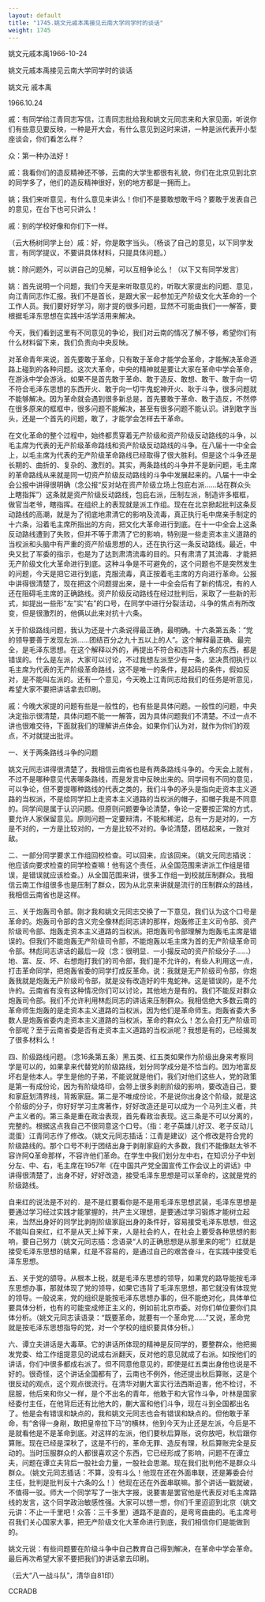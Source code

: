 ```yaml
---
layout: default
title: "1745.姚文元戚本禹接见云南大学同学时的谈话"
weight: 1745
---
```


姚文元戚本禹1966-10-24

姚文元戚本禹接见云南大学同学时的谈话

姚文元 戚本禹

1966.10.24

戚：有同学给江青同志写信，江青同志批给我和姚文元同志来和大家见面，听说你们有些意见要反映，一种是开大会，有什么意见到这时来讲，一种是派代表开小型座谈会，你们看怎么样？

众：第一种办法好！

戚：我看你们的造反精神还不够，云南的大学生都很有礼貌，你们在北京见到北京的同学多了，他们的造反精神很好，别的地方都是一拥而上。

姚；我们来听意见，有什么意见来讲么！你们不是要敢想敢干吗？要敢于发表自己的意见，在台下也可只讲么！

戚：别的学校好像和你们下一样。

（云大杨树同学上台）戚：好，你是敢字当头。（杨谈了自己的意见，以下同学发言，有同学提议，不要讲具体材料，只提具体问题。）

姚：除问题外，可以讲自己的见解，可以互相争论么！（以下又有同学发言）

姚：首先说明一个问题，我们今天是来听取意见的，听取大家提出的问题、意见，向江青同志作汇报。我们不是首长，是跟大家一起参加无产阶级文化大革命的一个工作人员。我们要好好学习，刚才提的很多问题，显然不可能由我们一一解答，要根据毛泽东思想在实践中活学活用来解决。

今天，我们看到这里有不同意见的争论，我们对云南的情况了解不够，希望你们有什么材料留下来，我们负责向中央反映。

对革命青年来说，首先要敢于革命，只有敢于革命才能学会革命，才能解决革命道路上碰到的各种问题。这次大革命，中央的精神就是要让大家在革命中学会革命，在游泳中学会游泳。如果不是首先敢于革命、敢于造反、敢想、敢干、敢于向一切不符合毛泽东思想的东西开火、敢于向一切牛鬼蛇神开火、耿于斗争，很多问题就不能够解决。因为革命就会遇到很多新总是，首先要敢于革命、敢于造反，不然停在很多原来的框框中，很多问题不能解决，甚至有很多问题不能认识。讲到敢字当头，还是一个首先的问题，敢了，才能学会怎样去干革命。

在文化革命的整个过程中，始终都贯穿着无产阶级和资产阶级反动路线的斗争，以毛主席为代表的无产阶级革命路线和资产阶级反动路线的斗争。在八届十一中全会上，以毛主席为代表的无产阶级革命路线已经取得了很大胜利。但是这个斗争还是长期的、曲折的、复杂的、激烈的。其实，两条路线的斗争并不是新问题，毛主席的革命路线从来就是同一切资产阶级反动路线的斗争中发展起来的。八届十一中全会公报中讲得很明确（念公报“反对站在资产阶级立场上包庇右派……站在群众头上瞎指挥”）这条就是资产阶级反动路线，包庇右派，压制左派，制造许多框框，做官当老爷，瞎指挥。在组织上的表现就是派工作组。现在在北京掀起批判这条反动路线的高潮，就是为了彻底地肃清它的影响及流毒，真正执行毛中席亲手制定的十六条，沿着毛主席所指出的方向，把文化大革命进行到底。在十一中全会上这条反动路线遭到了失败，但并不等于肃清了它的影响，特别是一些走资本主义道路的当权派和头脑中有严重的资产阶级思想的人，还在执行这一条反动路线。最近，中央又批了军委的指示，也是为了达到肃清流毒的目的。只有肃清了其流毒．才能把无产阶级文化大革命进行到底。这种斗争是不可避免的，这个问题也不是突然发生的问题，今天是把它进行到底，克服流毒，真正按着毛主席的方向进行革命。公报中讲得很清楚了，现在把这个问题提出来，是十一中全会后有了新的情况，有的人还在阻碍毛主席的正确路线。资产阶级反动路线在经过批判后，采取了一些新的形式，如提出一些形“左”实“右”的口号，在同学中进行分裂活动，斗争的焦点有所改变，但是很激烈的，他俩以此来对抗十六条。

关于阶级路线问题，我认为还是十六条说得最正确，最明确。十六条第五条：“党的领导要善于发现左派……团结百分之九十五以上的人”。这个解释最正确、最完全，是毛泽东思想。在这个解释以外的，再提出不符合和违背十六条的东西，都是错误的。什么是左派，大家可以讨论，不过我想左派至少有一条，坚决贯彻执行以毛主席为代表的无产阶级革命路线，这不是唯一的条件，是起码的条件，假如反对，是不能叫左派的。还有一个意见，今天晚上江青同志给我们的任务是听意见，希望大家不要把讲话拿去印刷。

戚：今晚大家提的问题有些是一般性的，也有些是具体问题。一般性的问题，中央决定指示很清楚，具体问题不能一一解答，因为具体问题我们不清楚。不过一点不讲也很难交待，下面就我们的理解讲点体会。如果你们认为对，就作为你们的观点，不对就提出批评。

一、关于两条路线斗争的问题

姚文元同志讲得很清楚了，我相信云南省也是有两条路线斗争的。今天会上就有，不过不是哪种意见代表哪条路线，而是发言中反映出来的。同学间有不同的意见，可以争论，但不要提哪种路线的代表之类的，我们斗争的矛头是指向走资本主义道路的当权派，不是给同学扣上走资本主义道路的当权派的帽子，扣帽子我是不同意的。同学间是属于认识问题。但原则问题要争论清楚，争论一定要按正常的方式，要允许人家保留意见。原则问题一定要辩清，不能和稀泥，总有一方是对的，一方是不对的，一方是比较对的，一方是比较不对的。争论清楚，团桔起来，一致对敌。

二、一部分同学要求工作组回校检查。可以回来，应该回来。（姚文元同志插说：他应该向要求检查的同学检查嘛！他有这个责任，从全国范围来讲派工作组是错误，是错误就应该检查。）从全国范围来讲，很多工作组一到校就压制群众。我相信云南工作组很多也是压制了群众，因为从北京来讲就是流行的压制群众的路线，我相信云南省也是这样。

三、关于炮轰司令部。刚才我和姚文元同志交换了一下意见，我们认为这个口号是革命的。炮轰司令部的含义完全像林彪同志讲的那样，炮轰修正主义司令部、资产阶级司令部、炮轰走资本主义道路的当权派。把炮轰司令部理解为炮轰毛主席是错误的。但我们不能炮轰无产阶级司令部，不能炮轰以毛主席为首的无产阶级革命司令部。林彪同志讲话的最后一段（念：很明显．一小撮反动的资产阶级分子……）地、富、反、坏、右想炮打我们的司令部，我们是不允许的，有些人利用这一点，打击革命同学，把炮轰省委的同学打成反革命。说：我就是无产阶级司令部，你炮轰我就是炮轰无产阶级司令部，就是没有改造好的牛鬼蛇神。这是错误的，是不允许的。云南省有没有这种情况你们可以讨论，其他地方是有的。我们不能反对群众炮轰司令部。我们不允许利用林彪同志的讲话来压制群众。我相信绝大多数云南的革命师生炮轰的是走资本主义道路的当权派，因为他们是革命师生。炮轰省委大多数人是炮轰省委内走资本主义道路的当权派，革命的群众么！怎么会打无产阶级司令部呢？至于云南省委是否有走资本主义道路的当权派呢？我想是有的，已经揭发了很多材料么！

四、阶级路线问题。（念16条第五条）黑五类、红五类如果作为阶级出身来考察同学是可以的，如果拿来代替党的阶级路线，划分同学成分是不恰当的。因为地富反坏右是他本人。学生是他的子弟，不能说就是他们，我们对他们这些人，党的政策是第一有成份论，因为有阶级烙印，会带上很多剥削阶级的影响，要改造自己，要和家庭划清界线，背叛家庭。第二是不唯成份论，不是说你出身这个阶级，就是这个阶级的分子，你好好学习主席著作，好好改造还是可以成为一个马列主义者，共产主义者的。第三条是重在政治表现，首先看政治表现。这三条是不可以分离的，完整的。根据这点我自己不很同意这个口号。（指：老子英雄儿好汉、老子反动儿混蛋）江青同志作了修改。（姚文元同志插话：江青是建议）这个修改是符合党的阶级路线的。那个口号不利于团结出身于剥削家庭的大多数，我们不能像赵太爷不容许阿Q革命那样，不容许他们革命。在学生中我们划分左中右，在知识分子中划分左、中、右，毛主席在1957年《在中国共产党全国宣传工作会议上的讲话》中讲得很清楚了，出身不好，好好改造，接受毛泽东思想是可以革命的，这就是党的阶级路线。

自来红的说法是不对的．是不是红要看你是不是用毛泽东思想武装，毛泽东思想是要通过学习经过实践才能掌握的，共产主义理想，是要通过学习锻炼才能树立起来，当然出身好的同学比剥削阶级家庭出身的条件好，容易接受毛泽东思想，但这不能叫自来红，红不是从天上掉下来，人是社会的人，在社会上要受各种思想的影响，要自己努力（姚文元同志插：念语录“人的正确思想是从那里来的呢”）红就是接受毛泽东思想的结果，红是不容易的，是通过自己的艰苦奋斗，在实践中接受毛泽东思想。

五、关于党的颌导。从根本上税，就是毛泽东思想的领导，如果党的路导能按毛泽东思想办事，那就体现了党的领导，如果它违背了毛泽东思想，那它就没有体现党的领导。一般说来，党的组织是能按毛泽东思想办事的，但不能绝对化，具体单位要具体分析，也有的可能变成修正主义的，例如前北京市委。对你们单位要你们具体分析。（姚文元同志读语录：“既要革命，就要有一个革命党……”又说，革命党就是按毛泽东思想指导的党，对一个学校的组织要具体分析。）

六、谭立夫讲话是大毒草。它的讲话所体现的精神是反同学的，要整群众，他把揭发党委、给工作组提意见的说成右派翻天，反对他的意见就成了右派。如按他们的讲话，你们中很多都成右派了。但不同意他意见的，即使是红五类出身他也说是不好的。很奇怪，这个讲话全国都有了，云南也不例外，他还提出秋后算账，这是个很反动的观点，这个观点很流行。在清华对蒯大富实行法西斯迫害，他不检讨，不屈服，他后来和你父一样，是个不出名的青年，他敢于和大官作斗争，叶林是国家经委付主任，在他背后还有比他大的，蒯大富和他们斗争，现在斗到全国都出名了。他是会有错误和缺点的，我和姚文元同志也会有错误和缺点的。但他敢于革命，有“舍得一身剐，敢把皇帝拉下马”的横林，他到今天为止还是左派，今后是不是就看他是不是革命到底。对这样的左派，他们要秋后算账，说你放吧，秋后跟你算账。现在已经是深秋了，这是不行的，革命无罪、造反有理，秋后算账完全是反动的。当时压服群众的人都很喜欢这个东西，它已经形成了影响，问题不在谭立夫，问题在谭立夫背后一股社会力量，一股社会思潮。现在我们批判他不是群众斗群众。（姚文元同志插话：不算，没有斗么！他现在还在外面串联，还是筹委会付主任，批判是批判反十六条的么！）他现在还在外面串联嘛。那个讲话一戳就破，不值得一驳。师大一个同学写了一张大字报，说要害是罢官他是代表反对毛主席路线的发言，这个同学政治敏感性强。大家可以想一想，你们千里迢迢到北京（姚文元讲：不止一千里吧！众答：三千多里）道路不是直的，是弯弯曲曲的。毛主席号召我们关心国家大事，把无产阶级文化大革命进行到底，我们相信你们是能做到的。

姚文元说：有些问题要在阶级斗争中自己教育自己得到解决，在革命中学会革命。最后再次希望大家不要把我们的讲话拿去印刷。

（云大“八一战斗队”，清华自81印）

CCRADB


